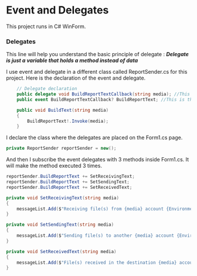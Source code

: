 # Event and Delegates
This project runs in C# WinForm.

### Delegates
This line will help you understand the basic principle of delegate : **_Delegate is just a variable that holds a method instead of data_**

I use event and delegate in a different class called ReportSender.cs for this project.
Here is the declaration of the event and delegate.
```cs
    // Delegate declaration
    public delegate void BuildReportTextCallback(string media); //This is the delegate
    public event BuildReportTextCallback? BuildReportText; //This is the event

    public void BuildText(string media)
    {
        BuildReportText!.Invoke(media);
    }
```

I declare the class where the delegates are placed on the Form1.cs page.
```cs
private ReportSender reportSender = new();
```

And then I subscribe the event delegates with 3 methods inside Form1.cs. It will make the method executed 3 times. 
```cs
reportSender.BuildReportText += SetReceivingText;
reportSender.BuildReportText += SetSendingText;
reportSender.BuildReportText += SetReceivedText;

private void SetReceivingText(string media)
{
    messageList.Add($"Receiving file(s) from {media} account {Environment.NewLine}");
}

private void SetSendingText(string media)
{
    messageList.Add($"Sending file(s) to another {media} account {Environment.NewLine}");
}

private void SetReceivedText(string media)
{
    messageList.Add($"File(s) received in the destination {media} account {Environment.NewLine}");
}
```
